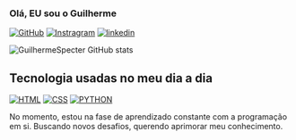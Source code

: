 ### Olá, EU sou o Guilherme

[![GitHub](https://img.shields.io/badge/GitHub-100000?style=for-the-badge&logo=github&logoColor=white)]()
[![Instragram](https://img.shields.io/badge/Instagram-E4405F?style=for-the-badge&logo=instagram&logoColor=white)]()
[![linkedin](https://img.shields.io/badge/LinkedIn-0077B5?style=for-the-badge&logo=linkedin&logoColor=white)]()

![GuilhermeSpecter GitHub stats](https://github-readme-stats.vercel.app/api?username=GuilhermeSpecter&show_icons=true&theme=dark)

## Tecnologia usadas no meu dia a dia

[![HTML](https://img.shields.io/badge/HTML5-E34F26?style=for-the-badge&logo=html5&logoColor=white)]()
[![CSS](https://img.shields.io/badge/CSS3-1572B6?style=for-the-badge&logo=css3&logoColor=white)]()
[![PYTHON](https://img.shields.io/badge/Python-14354C?style=for-the-badge&logo=python&logoColor=white)]()

No momento, estou na fase de aprendizado constante com a programação em si. Buscando novos desafios, querendo aprimorar meu conhecimento. 
